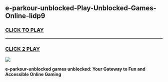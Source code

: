 
## e-parkour-unblocked-Play-Unblocked-Games-Online-lidp9
<h3>
<a href="https://premium76.site?title=e-parkour-unblocked&ref=25A">CLICK TO PLAY</a></h3>
<hr>

<h3>
<a href="https://premium76.site?title=e-parkour-unblocked&ref=25A">CLICK 2 PLAY</a>
  
</h3>

<a href="https://premium76.site?title=e-parkour-unblocked&ref=25A"><img src="https://clearcache.store/games.png"></a>


**e-parkour-unblocked games unblocked: Your Gateway to Fun and Accessible Online Gaming**
